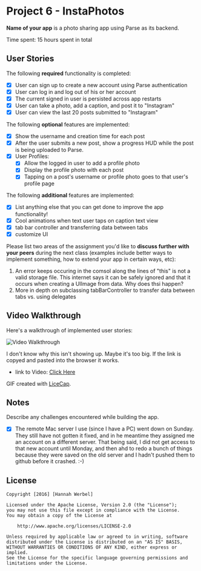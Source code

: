 # Project 6 - InstaPhotos

**Name of your app** is a photo sharing app using Parse as its backend.

Time spent: 15 hours spent in total

## User Stories

The following **required** functionality is completed:

- [x] User can sign up to create a new account using Parse authentication
- [x] User can log in and log out of his or her account
- [x] The current signed in user is persisted across app restarts
- [x] User can take a photo, add a caption, and post it to "Instagram"
- [x] User can view the last 20 posts submitted to "Instagram"

The following **optional** features are implemented:

- [x] Show the username and creation time for each post
- [x] After the user submits a new post, show a progress HUD while the post is being uploaded to Parse.
- [x] User Profiles:
   - [x] Allow the logged in user to add a profile photo
   - [x] Display the profile photo with each post
   - [x] Tapping on a post's username or profile photo goes to that user's profile page

The following **additional** features are implemented:

- [x] List anything else that you can get done to improve the app functionality!
- [x] Cool animations when text user taps on caption text view
- [x] tab bar controller and transferring data between tabs
- [x] customize UI

Please list two areas of the assignment you'd like to **discuss further with your peers** during the next class (examples include better ways to implement something, how to extend your app in certain ways, etc):

1. An error keeps occuring in the comsol along the lines of "this" is not a valid storage file. This internet says it can be safely ignored and that it occurs when creating a UIImage from data. Why does thsi happen?
2. More in depth on subclassing tabBarController to transfer data between tabs vs. using delegates 

## Video Walkthrough 

Here's a walkthrough of implemented user stories:

<img src='http://imgur.com/tmS1KKs.gif' title='Video Walkthrough' width='' alt='Video Walkthrough' />

I don't know why this isn't showing up. Maybe it's too big. If the link is copyed and pasted into the browser it works.
- link to Video: <a href = 'http://i.imgur.com/dhSNRNZ.gif' target = "_blank"> Click Here </a>

GIF created with [LiceCap](http://www.cockos.com/licecap/).

## Notes

Describe any challenges encountered while building the app.
- [x] The remote Mac server I use (since I have a PC) went down on Sunday. They still have not gotten it fixed, and in he meantime they assigned me an account on a different server. That being said, I did not get access to that new account until Monday, and then ahd to redo a bunch of things because they were saved on the old server and I hadn't pushed them to github before it crashed. :-)  
## License

    Copyright [2016] [Hannah Werbel]

    Licensed under the Apache License, Version 2.0 (the "License");
    you may not use this file except in compliance with the License.
    You may obtain a copy of the License at

        http://www.apache.org/licenses/LICENSE-2.0

    Unless required by applicable law or agreed to in writing, software
    distributed under the License is distributed on an "AS IS" BASIS,
    WITHOUT WARRANTIES OR CONDITIONS OF ANY KIND, either express or implied.
    See the License for the specific language governing permissions and
    limitations under the License.
